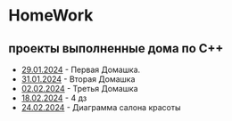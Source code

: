# HomeWork
## проекты выполненные дома по C++
- [29.01.2024](29.01.2024) - Первая Домашка.
- [31.01.2024](31.01.2024) - Вторая Домашка
- [02.02.2024](02.02.2024) - Третья Домашка
- [18.02.2024](18.02.2024) - 4 дз
- [24.02.2024](24.02.2024) - Диаграмма салона красоты
